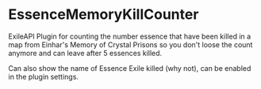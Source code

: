 # EssenceMemoryKillCounter
ExileAPI Plugin for counting the number essence that have been killed in a map from Einhar's Memory of Crystal Prisons so you don't loose the count anymore and can leave after 5 essences killed.

Can also show the name of Essence Exile killed (why not), can be enabled in the plugin settings.